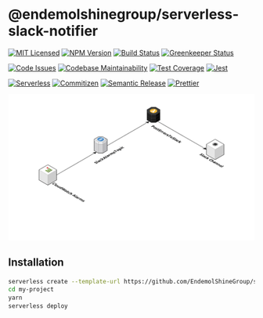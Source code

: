# @endemolshinegroup/serverless-slack-notifier

[![MIT Licensed][icon-license]][link-license]
[![NPM Version][icon-npm]][link-npm]
[![Build Status][icon-ci]][link-ci]
[![Greenkeeper Status][icon-greenkeeper]][link-greenkeeper]

[![Code Issues][icon-issues]][link-issues]
[![Codebase Maintainability][icon-maintainability]][link-maintainability]
[![Test Coverage][icon-coverage]][link-coverage]
[![Jest][icon-jest]][link-jest]

[![Serverless][icon-serverless]][link-serverless]
[![Commitizen][icon-commitizen]][link-commitizen]
[![Semantic Release][icon-semantic-release]][link-semantic-release]
[![Prettier][icon-prettier]][link-prettier]

![Architecture](docs/assets/architecture.png)


## Installation

```bash
serverless create --template-url https://github.com/EndemolShineGroup/serverless-slack-notifier --path my-project
cd my-project
yarn
serverless deploy
```

[icon-license]: https://img.shields.io/github/license/EndemolShineGroup/serverless-slack-notifier.svg?longCache=true&style=flat-square
[link-license]: LICENSE
[icon-npm]: https://img.shields.io/npm/v/@endemolshinegroup/serverless-slack-notifier.svg?longCache=true&style=flat-square
[link-npm]: https://www.npmjs.com/package/@endemolshinegroup/serverless-slack-notifier
[icon-ci]: https://img.shields.io/travis/com/EndemolShineGroup/serverless-slack-notifier.svg?longCache=true&style=flat-square
[link-ci]: https://travis-ci.com/EndemolShineGroup/serverless-slack-notifier
[icon-greenkeeper]: https://img.shields.io/badge/greenkeeper-enabled-brightgreen.svg?longCache=true&style=flat-square
[link-greenkeeper]: https://greenkeeper.io/

[icon-issues]: https://img.shields.io/codeclimate/issues/EndemolShineGroup/serverless-slack-notifier.svg?longCache=true&style=flat-square
[link-issues]: https://codeclimate.com/github/EndemolShineGroup/serverless-slack-notifier/issues
[icon-maintainability]: https://img.shields.io/codeclimate/maintainability/EndemolShineGroup/serverless-slack-notifier.svg?longCache=true&style=flat-square
[link-maintainability]: https://codeclimate.com/github/EndemolShineGroup/serverless-slack-notifier
[icon-coverage]: https://img.shields.io/codecov/c/github/EndemolShineGroup/serverless-slack-notifier/develop.svg?longCache=true&style=flat-square
[link-coverage]: https://codecov.io/gh/EndemolShineGroup/serverless-slack-notifier

[icon-jest]: https://img.shields.io/badge/tested_with-jest-99424f.svg?longCache=true&style=flat-square
[link-jest]: https://jestjs.io/

[icon-serverless]: https://img.shields.io/badge/serverless-%E2%9A%A1%EF%B8%8F-555.svg?longCache=true&style=flat-square
[link-serverless]: http://www.serverless.com

[icon-commitizen]: https://img.shields.io/badge/commitizen-friendly-brightgreen.svg?longCache=true&style=flat-square
[link-commitizen]: http://commitizen.github.io/cz-cli/
[icon-semantic-release]: https://img.shields.io/badge/%20%20%F0%9F%93%A6%F0%9F%9A%80-semantic--release-e10079.svg?longCache=true&style=flat-square
[link-semantic-release]: https://semantic-release.gitbooks.io/semantic-release/
[icon-prettier]: https://img.shields.io/badge/code_style-prettier-ff69b4.svg?longCache=true&style=flat-square
[link-prettier]: https://prettier.io/

